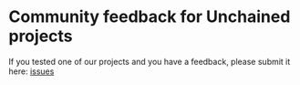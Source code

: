# Community feedback for Unchained projects

If you tested one of our projects and you have a feedback, please submit it here: [issues](https://github.com/UnchainedTeam/community-feedback/issues)
